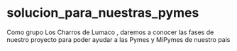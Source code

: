 # solucion_para_nuestras_pymes
Como grupo  Los Charros de Lumaco , daremos a conocer las fases de nuestro proyecto para poder  ayudar a las Pymes y MiPymes de nuestro pais
